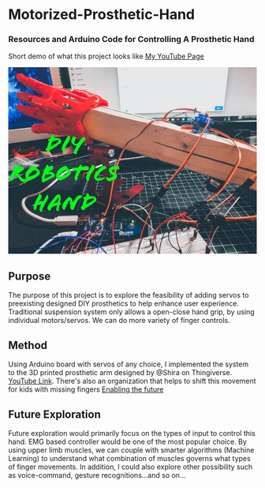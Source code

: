 # Motorized-Prosthetic-Hand
### Resources and Arduino Code for Controlling A Prosthetic Hand

Short demo of what this project looks like [My YouTube Page](https://youtu.be/ZE4xFo4-ZBc)

![alt text](https://raw.githubusercontent.com/Genozen/Motorized-Prosthetic-Hand/main/Motorized_Prosthetic_Hand.jpg)

## Purpose
The purpose of this project is to explore the feasibility of adding servos to preexisting designed DIY prosthetics to help enhance user experience.
Traditional suspension system only allows a open-close hand grip, by using individual motors/servos. We can do more variety of finger controls.

## Method
Using Arduino board with servos of any choice, I implemented the system to the 3D printed prosthetic arm designed by @Shira on Thingiverse. [YouTube Link](https://www.youtube.com/watch?v=uWL13vvi94s&feature=youtu.be). There's also an organization that helps to shift this movement for kids with missing fingers [Enabling the future](http://enablingthefuture.org/)

## Future Exploration
Future exploration would primarily focus on the types of input to control this hand. EMG based controller would be one of the most popular choice. By using upper limb muscles, we can couple with smarter algorithms (Machine Learning) to understand what combination of muscles governs what types of finger movements. In addition, I could also explore other possibility such as voice-command, gesture recognitions...and so on...
